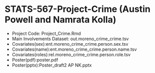 # STATS-567-Project-Crime (Austin Powell and Namrata Kolla)

* Project Code: Project_Crime.Rmd
* Main Involvements Dataset: out.moreno_crime_crime.tsv
* Covariates(sex):ent.moreno_crime_crime.person.sex.tsv
* Covariates(name):ent.moreno_crime_crime.person.name.tsv
* Covariates(roles):rel.moreno_crime_crime.person.role.tsv
* Poster(pdf):poster.pdf
* Poster(pptx):Poster_draft2 AP NK.pptx
